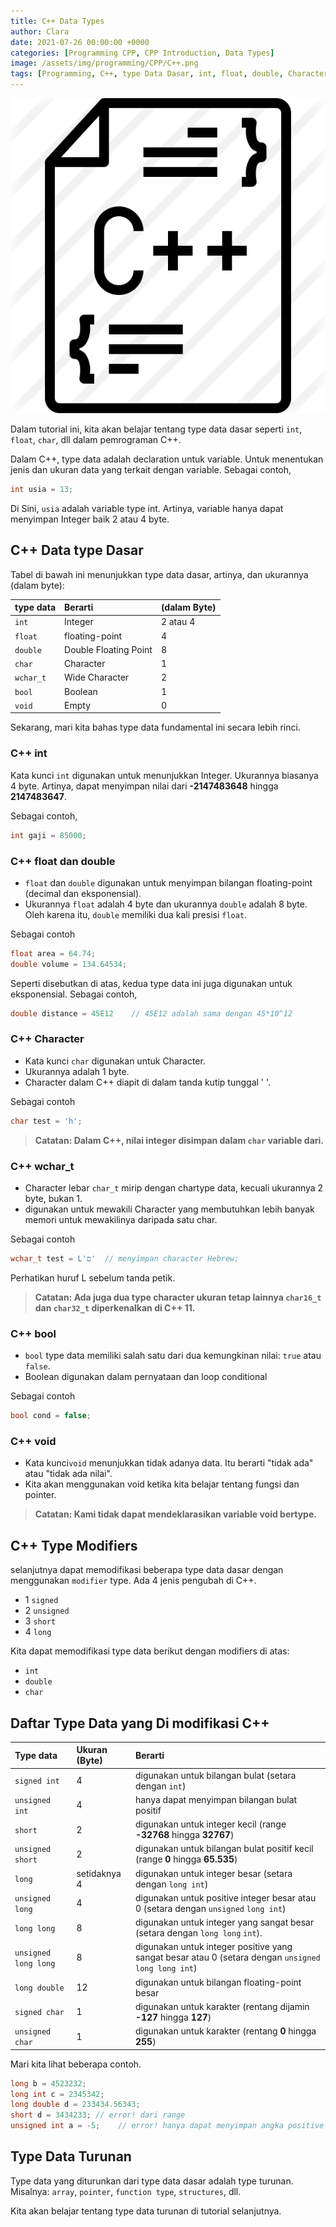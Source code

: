 ```yaml
---
title: C++ Data Types
author: Clara
date: 2021-07-26 00:00:00 +0000
categories: [Programming CPP, CPP Introduction, Data Types]
image: /assets/img/programming/CPP/C++.png
tags: [Programming, C++, type Data Dasar, int, float, double, Character, wchar_t, bool, void, modifiers, Turunan]
---
```

![Desktop View](/assets/img/programming/CPP/C++.png)

Dalam tutorial ini, kita akan belajar tentang type data dasar seperti `int`, `float`, `char`, dll dalam pemrograman C++.

Dalam C++, type data adalah declaration untuk variable. Untuk menentukan jenis dan ukuran data yang terkait dengan variable. Sebagai contoh,

```cpp
int usia = 13;
```

Di Sini, `usia` adalah variable type int. Artinya, variable hanya dapat menyimpan Integer baik 2 atau 4 byte.

## C++ Data type Dasar
Tabel di bawah ini menunjukkan type data dasar, artinya, dan ukurannya (dalam byte):

|type data |Berarti | (dalam Byte) |
|:---|:--|:-
`int` |	Integer |	2 atau 4
`float` |	floating-point |	4
`double` |	Double Floating Point |	8
`char` |	Character	| 1
`wchar_t` |	Wide Character |	2
`bool` |	Boolean	| 1
`void` |	Empty |	0

Sekarang, mari kita bahas type data fundamental ini secara lebih rinci.

### C++ int
Kata kunci `int` digunakan untuk menunjukkan Integer.
Ukurannya biasanya 4 byte. Artinya, dapat menyimpan nilai dari **-2147483648** hingga **2147483647**.

Sebagai contoh,

```cpp
int gaji = 85000;
```

### C++ float dan double
- `float` dan `double` digunakan untuk menyimpan bilangan floating-point (decimal dan eksponensial).
- Ukurannya `float` adalah 4 byte dan ukurannya `double` adalah 8 byte. Oleh karena itu, `double` memiliki dua kali presisi `float`.

Sebagai contoh

```cpp
float area = 64.74;
double volume = 134.64534;
```
Seperti disebutkan di atas, kedua type data ini juga digunakan untuk eksponensial. Sebagai contoh,

```cpp
double distance = 45E12    // 45E12 adalah sama dengan 45*10^12
```

### C++ Character 
- Kata kunci `char` digunakan untuk Character.
- Ukurannya adalah 1 byte.
- Character dalam C++ diapit di dalam tanda kutip tunggal ' '.

Sebagai contoh

```cpp
char test = 'h';
```
> **Catatan: Dalam C++, nilai integer disimpan dalam `char` variable dari.**

### C++ wchar_t
- Character lebar `char_t` mirip dengan chartype data, kecuali ukurannya 2 byte, bukan 1.
- digunakan untuk mewakili Character yang membutuhkan lebih banyak memori untuk mewakilinya daripada satu char.

Sebagai contoh
```cpp
wchar_t test = L'ם'  // menyimpan character Hebrew;
```

Perhatikan huruf L sebelum tanda petik.

> **Catatan: Ada juga dua type character ukuran tetap lainnya `char16_t` dan `char32_t` diperkenalkan di C++ 11.**

### C++ bool
- `bool` type data memiliki salah satu dari dua kemungkinan nilai: `true` atau `false`.
- Boolean digunakan dalam pernyataan dan loop conditional 

Sebagai contoh

```cpp
bool cond = false;
```
### C++ void
- Kata  kunci`void` menunjukkan tidak adanya data. Itu berarti "tidak ada" atau "tidak ada nilai".
- Kita akan menggunakan void ketika kita belajar tentang fungsi dan pointer.

> **Catatan: Kami tidak dapat mendeklarasikan variable void bertype.**

## C++ Type Modifiers
selanjutnya dapat memodifikasi beberapa type data dasar dengan menggunakan `modifier` type. Ada 4 jenis pengubah di C++.

- 1 `signed`
- 2 `unsigned`
- 3 `short`
- 4 `long`

Kita dapat memodifikasi type data berikut dengan modifiers di atas:

- `int`
- `double`
- `char`

## Daftar Type Data yang Di modifikasi C++

| Type data |	Ukuran (Byte) |	Berarti
|:---|:--|:--
`signed int` |	4 |	digunakan untuk bilangan bulat (setara dengan `int`)
`unsigned int` |	4 | 	hanya dapat menyimpan bilangan bulat positif
`short` |	2 |	digunakan untuk integer kecil (range **-32768** hingga **32767**)
`unsigned short` |	2 |	digunakan untuk bilangan bulat positif kecil (range **0** hingga **65.535**)
`long` |	setidaknya 4 |	digunakan untuk integer besar (setara dengan `long int`)
`unsigned long` |	4 |	digunakan untuk positive integer besar atau 0 (setara dengan `unsigned` `long int`)
`long long` |	8 |	digunakan untuk integer yang sangat besar (setara dengan `long long` `int`).
`unsigned long long` |	8 |	digunakan untuk integer positive yang sangat besar atau 0 (setara dengan `unsigned long long int`)
`long double` |	12 |	digunakan untuk bilangan floating-point besar
`signed char` |	1 |	digunakan untuk karakter (rentang dijamin  **-127** hingga **127**)
`unsigned char` |	1 |	digunakan untuk karakter (rentang **0** hingga **255**)

Mari kita lihat beberapa contoh.

```cpp
long b = 4523232;
long int c = 2345342;
long double d = 233434.56343;
short d = 3434233; // error! dari range
unsigned int a = -5;    // error! hanya dapat menyimpan angka positive atau 0
```

## Type Data Turunan
Type data yang diturunkan dari type data dasar adalah type turunan. Misalnya: `array`, `pointer`, `function type`, `structures`, dll.

Kita akan belajar tentang type data turunan di tutorial selanjutnya.
